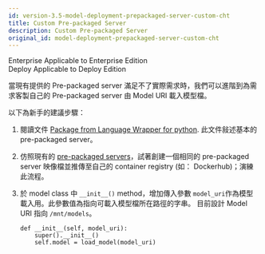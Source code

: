 ```yaml
---
id: version-3.5-model-deployment-prepackaged-server-custom-cht
title: Custom Pre-packaged Server
description: Custom Pre-packaged Server
original_id: model-deployment-prepackaged-server-custom-cht
---
```


<div class="label-sect">
  <div class="ee-only tooltip">Enterprise
    <span class="tooltiptext">Applicable to Enterprise Edition</span>
  </div>
  <div class="deploy-only tooltip">Deploy
    <span class="tooltiptext">Applicable to Deploy Edition</span>
  </div>
</div>

當現有提供的 Pre-packaged server 滿足不了實際需求時，我們可以進階到為需求客製自己的 Pre-packaged server 由 Model URI 載入模型檔。

以下為新手的建議步驟：

1. 閱讀文件 [Package from Language Wrapper for python](model-deployment-language-wrapper-intro-cht). 此文件敍述基本的 pre-packaged server。
   
2. 仿照現有的 [pre-packaged servers](https://github.com/InfuseAI/primehub-seldon-servers)，試著創建一個相同的 pre-packaged server 映像檔並推傳至自己的 container registry (如： Dockerhub)；演練此流程。
   
3. 於 model class 中 `__init__()` method，增加傳入參數 `model_uri`作為模型載入用。此參數值為指向可載入模型檔所在路徑的字串。 目前設計 Model URI 指向 `/mnt/models`。

    ```
    def __init__(self, model_uri):
        super().__init__()
        self.model = load_model(model_uri)
    ```
